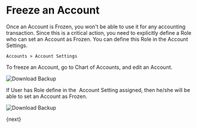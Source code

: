 <!-- add-breadcrumbs -->
# Freeze an Account

Once an Account is Frozen, you won't be able to use it for any accounting transaction. Since this is a critical action, you need to explicitly define a Role who can set an Account as Frozen. You can define this Role in the Account Settings.  

`Accounts > Account Settings`

To freeze an Account, go to Chart of Accounts, and edit an Account.

<img class="screenshot" alt="Download Backup" src="{{docs_base_url}}/assets/img/articles/freeze-account-1.png">

If User has Role define in the  Account Setting assigned, then he/she will be able to set an Account as Frozen.

<img class="screenshot" alt="Download Backup" src="{{docs_base_url}}/assets/img/articles/freeze-account-2.png">

{next}

